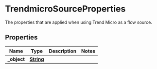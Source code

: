 

# TrendmicroSourceProperties

 The properties that are applied when using Trend Micro as a flow source. 

## Properties

| Name | Type | Description | Notes |
|------------ | ------------- | ------------- | -------------|
|**_object** | [**String**](String.md) |  |  |



